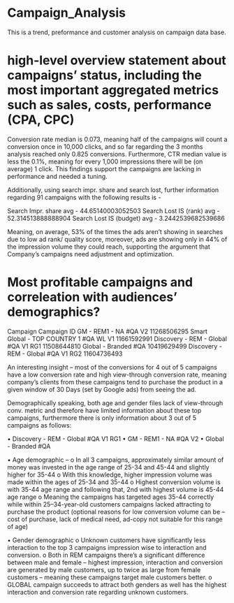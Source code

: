 # Campaign_Analysis

This is a trend, preformance and customer analysis on campaign data base.

# high-level overview statement about campaigns’ status, including the most important aggregated metrics such as sales, costs, performance (CPA, CPC) 
Conversion rate median is 0.073, meaning half of the campaigns will count a conversion once in 10,000 clicks, and so far regarding the 3 months analysis reached only 0.825 conversions.
Furthermore, CTR median value is less the 0.1%, meaning for every 1,000 impressions there will be (on average) 1 click. This findings support the campaigns are lacking in performance and needed a tuning. 

Additionally, using search impr. share and search lost, further information regarding 91 campaigns with the following results is - 

Search Impr. share avg - 44.65140003052503
Search Lost IS (rank) avg - 52.314513888888904
Search Lost IS (budget) avg - 3.2442539682539686

Meaning, on average, 53% of the times the ads aren’t showing in searches due to low ad rank/ quality score, moreover, ads are showing only in 44% of the impression volume they could reach, supporting the argument that Company’s campaigns need adjustment and optimization.


# Most profitable campaigns and correleation with  audiences’ demographics?
Campaign	Campaign ID
GM - REM1 - NA #QA V2	11268506295
Smart Global - TOP COUNTRY 1 #QA WL V1 	11661592991
Discovery - REM - Global #QA V1 RG1	11508644810
Global - Branded #QA	10419629499
Discovery - REM - Global #QA V1 RG2 	11604736493


An interesting insight – most of the conversions for 4 out of 5 campaigns have a low conversion rate and high view-through conversion rate, meaning company’s clients from these campaigns tend to purchase the product in a given window of 30 Days 
(set by Google ads) from seeing the ad.

Demographically speaking, both age and gender files lack of view-through conv. metric and therefore have limited information about these top campaigns, furthermore there is only information about 3 out of 5 campaigns as follows:

•	Discovery - REM - Global #QA V1 RG1
•	GM - REM1 - NA #QA V2
•	Global - Branded #QA

•	Age demographic –
o	In all 3 campaigns, approximately similar amount of money was invested in the age range of 25-34 and 45-44 and slightly higher for 35-44
o	With this knowledge, higher impression volume was made within the ages of 25-34 and 35-44
o	Highest conversion volume is with 35-44 age range and following that, 2nd with highest volume is 45-44 age range
o	Meaning the campaigns has targeted ages 35-44 correctly while within 25–34-year-old customers campaigns lacked attracting to purchase the product (optional reasons for low conversion volume can be – cost of purchase, lack of medical need, ad-copy not suitable for this range of age) 

•	Gender demographic
o	Unknown customers have significantly less interaction to the top 3 campaigns impression wise to interaction and conversion.
o	Both in REM campaigns there’s a significant difference between male and female – highest impression, interaction and conversion are generated by male customers, up to twice as large from female customers – meaning these campaigns target male customers better. 
o	GLOBAL campaign succeeds to attract both genders as well has the highest interaction and conversion rate regarding unknown customers.
